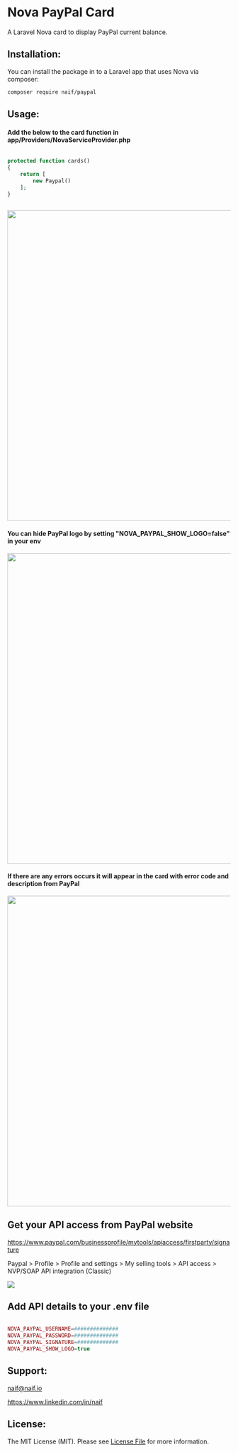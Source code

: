 # Nova PayPal Card

A Laravel Nova card to display PayPal current balance.

## Installation:

You can install the package in to a Laravel app that uses Nova via composer:

```bash
composer require naif/paypal
```

## Usage:
<h4>Add the below to the card function in app/Providers/NovaServiceProvider.php</h4>

```php

protected function cards()
{
    return [
        new Paypal()
    ];
}
         
```

<img src="https://github.com/naifalshaye/nova-paypal/blob/master/screenshots/with_logo.png" width="700">

<h4>You can hide PayPal logo by setting "NOVA_PAYPAL_SHOW_LOGO=false" in your env</h4>
<img src="https://github.com/naifalshaye/nova-paypal/blob/master/screenshots/without_logo.png" width="700">

<h4>If there are any errors occurs it will appear in the card with error code and description from PayPal</h4>
<img src="https://github.com/naifalshaye/nova-paypal/blob/master/screenshots/errors.png" width="700">

## Get your API access from PayPal website
https://www.paypal.com/businessprofile/mytools/apiaccess/firstparty/signature

Paypal > Profile > Profile and settings > My selling tools > API access > NVP/SOAP API integration (Classic)

<img src="https://github.com/naifalshaye/nova-paypal/blob/master/screenshots/auth.png">

## Add API details to your .env file
```php

NOVA_PAYPAL_USERNAME=##############
NOVA_PAYPAL_PASSWORD=##############
NOVA_PAYPAL_SIGNATURE=#############
NOVA_PAYPAL_SHOW_LOGO=true

```

## Support:
naif@naif.io

https://www.linkedin.com/in/naif

## License:
The MIT License (MIT). Please see [License File](LICENSE.md) for more information.
